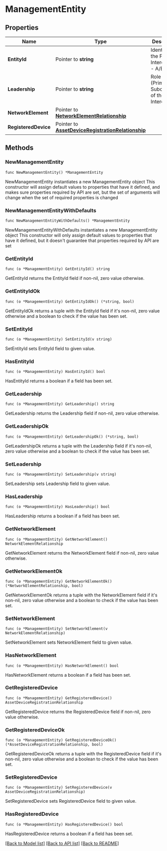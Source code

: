 # ManagementEntity

## Properties

Name | Type | Description | Notes
------------ | ------------- | ------------- | -------------
**EntityId** | Pointer to **string** | Identity of the Fabric Interconnect - A/B. | [optional] [readonly] 
**Leadership** | Pointer to **string** | Role (Primary / Subordinate) of the Fabric Interconnect. | [optional] [readonly] 
**NetworkElement** | Pointer to [**NetworkElementRelationship**](network.Element.Relationship.md) |  | [optional] 
**RegisteredDevice** | Pointer to [**AssetDeviceRegistrationRelationship**](asset.DeviceRegistration.Relationship.md) |  | [optional] 

## Methods

### NewManagementEntity

`func NewManagementEntity() *ManagementEntity`

NewManagementEntity instantiates a new ManagementEntity object
This constructor will assign default values to properties that have it defined,
and makes sure properties required by API are set, but the set of arguments
will change when the set of required properties is changed

### NewManagementEntityWithDefaults

`func NewManagementEntityWithDefaults() *ManagementEntity`

NewManagementEntityWithDefaults instantiates a new ManagementEntity object
This constructor will only assign default values to properties that have it defined,
but it doesn't guarantee that properties required by API are set

### GetEntityId

`func (o *ManagementEntity) GetEntityId() string`

GetEntityId returns the EntityId field if non-nil, zero value otherwise.

### GetEntityIdOk

`func (o *ManagementEntity) GetEntityIdOk() (*string, bool)`

GetEntityIdOk returns a tuple with the EntityId field if it's non-nil, zero value otherwise
and a boolean to check if the value has been set.

### SetEntityId

`func (o *ManagementEntity) SetEntityId(v string)`

SetEntityId sets EntityId field to given value.

### HasEntityId

`func (o *ManagementEntity) HasEntityId() bool`

HasEntityId returns a boolean if a field has been set.

### GetLeadership

`func (o *ManagementEntity) GetLeadership() string`

GetLeadership returns the Leadership field if non-nil, zero value otherwise.

### GetLeadershipOk

`func (o *ManagementEntity) GetLeadershipOk() (*string, bool)`

GetLeadershipOk returns a tuple with the Leadership field if it's non-nil, zero value otherwise
and a boolean to check if the value has been set.

### SetLeadership

`func (o *ManagementEntity) SetLeadership(v string)`

SetLeadership sets Leadership field to given value.

### HasLeadership

`func (o *ManagementEntity) HasLeadership() bool`

HasLeadership returns a boolean if a field has been set.

### GetNetworkElement

`func (o *ManagementEntity) GetNetworkElement() NetworkElementRelationship`

GetNetworkElement returns the NetworkElement field if non-nil, zero value otherwise.

### GetNetworkElementOk

`func (o *ManagementEntity) GetNetworkElementOk() (*NetworkElementRelationship, bool)`

GetNetworkElementOk returns a tuple with the NetworkElement field if it's non-nil, zero value otherwise
and a boolean to check if the value has been set.

### SetNetworkElement

`func (o *ManagementEntity) SetNetworkElement(v NetworkElementRelationship)`

SetNetworkElement sets NetworkElement field to given value.

### HasNetworkElement

`func (o *ManagementEntity) HasNetworkElement() bool`

HasNetworkElement returns a boolean if a field has been set.

### GetRegisteredDevice

`func (o *ManagementEntity) GetRegisteredDevice() AssetDeviceRegistrationRelationship`

GetRegisteredDevice returns the RegisteredDevice field if non-nil, zero value otherwise.

### GetRegisteredDeviceOk

`func (o *ManagementEntity) GetRegisteredDeviceOk() (*AssetDeviceRegistrationRelationship, bool)`

GetRegisteredDeviceOk returns a tuple with the RegisteredDevice field if it's non-nil, zero value otherwise
and a boolean to check if the value has been set.

### SetRegisteredDevice

`func (o *ManagementEntity) SetRegisteredDevice(v AssetDeviceRegistrationRelationship)`

SetRegisteredDevice sets RegisteredDevice field to given value.

### HasRegisteredDevice

`func (o *ManagementEntity) HasRegisteredDevice() bool`

HasRegisteredDevice returns a boolean if a field has been set.


[[Back to Model list]](../README.md#documentation-for-models) [[Back to API list]](../README.md#documentation-for-api-endpoints) [[Back to README]](../README.md)


